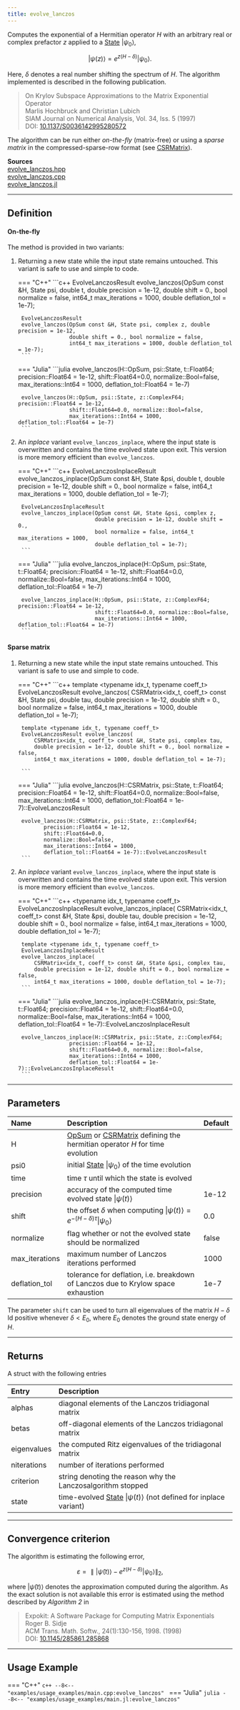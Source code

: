 ```yaml
---
title: evolve_lanczos
---
```


Computes the exponential of a Hermitian operator $H$ with an arbitrary real or complex prefactor $z$ applied to a [State](../states/state.md) $\vert \psi_0\rangle$, 

$$\vert \psi(z) \rangle = e^{z(H - \delta)} \vert \psi_0\rangle.$$ 

Here, $\delta$ denotes a real number shifting the spectrum of $H$. The algorithm implemented is described in the following publication.

> On Krylov Subspace Approximations to the Matrix Exponential Operator<br>
> Marlis Hochbruck and Christian Lubich<br>
> SIAM Journal on Numerical Analysis, Vol. 34, Iss. 5 (1997)<br>
> DOI: [10.1137/S0036142995280572](https://doi.org/10.1137/S0036142995280572)

The algorithm can be run either *on-the-fly* (matrix-free) or using a *sparse matrix* in the compressed-sparse-row format (see [CSRMatrix](../algebra/sparse/sparse_matrix_types.md)).

**Sources**<br>
[evolve_lanczos.hpp](https://github.com/awietek/xdiag/blob/main/xdiag/algorithms/evolve_lanczos.hpp)<br>
[evolve_lanczos.cpp](https://github.com/awietek/xdiag/blob/main/xdiag/algorithms/evolve_lanczos.cpp)<br>
[evolve_lanczos.jl](https://github.com/awietek/XDiag.jl/blob/main/src/algorithms/evolve_lanczos.jl)

---

## Definition

#### On-the-fly

The method is provided in two variants:

1. Returning a new state while the input state remains untouched. This variant is safe to use and simple to code.

	=== "C++"
		```c++
		EvolveLanczosResult
		evolve_lanczos(OpSum const &H, State psi, double t, double precision = 1e-12,
      		           double shift = 0., bool normalize = false,
                       int64_t max_iterations = 1000, double deflation_tol = 1e-7);

		EvolveLanczosResult
		evolve_lanczos(OpSum const &H, State psi, complex z, double precision = 1e-12,
      		           double shift = 0., bool normalize = false,
                       int64_t max_iterations = 1000, double deflation_tol = 1e-7);
		```
		
	=== "Julia"
		```julia
		evolve_lanczos(H::OpSum, psi::State, t::Float64; precision::Float64 = 1e-12,
      		           shift::Float64=0.0, normalize::Bool=false,
                       max_iterations::Int64 = 1000, deflation_tol::Float64 = 1e-7)

		evolve_lanczos(H::OpSum, psi::State, z::ComplexF64; precision::Float64 = 1e-12,
	                   shift::Float64=0.0, normalize::Bool=false,
				       max_iterations::Int64 = 1000, deflation_tol::Float64 = 1e-7)
		```
		

2. An *inplace* variant `evolve_lanczos_inplace`, where the input state is overwritten and contains the time evolved state upon exit. This version is more memory efficient than `evolve_lanczos`.

	=== "C++"
		```c++
		EvolveLanczosInplaceResult
		evolve_lanczos_inplace(OpSum const &H, State &psi, double t, 
		                       double precision = 1e-12, double shift = 0.,
							   bool normalize = false, int64_t max_iterations = 1000, 
							   double deflation_tol = 1e-7);

		EvolveLanczosInplaceResult
		evolve_lanczos_inplace(OpSum const &H, State &psi, complex z, 
		                       double precision = 1e-12, double shift = 0.,
							   bool normalize = false, int64_t max_iterations = 1000, 
							   double deflation_tol = 1e-7);
		```
	=== "Julia"
		```julia
		evolve_lanczos_inplace(H::OpSum, psi::State, t::Float64; precision::Float64 = 1e-12,
   	                           shift::Float64=0.0, normalize::Bool=false,
                               max_iterations::Int64 = 1000, deflation_tol::Float64 = 1e-7)

		evolve_lanczos_inplace(H::OpSum, psi::State, z::ComplexF64; precision::Float64 = 1e-12,
	                           shift::Float64=0.0, normalize::Bool=false,
				               max_iterations::Int64 = 1000, deflation_tol::Float64 = 1e-7)
		```

#### Sparse matrix

1. Returning a new state while the input state remains untouched. This variant is safe to use and simple to code.

	=== "C++"
		```c++
		template <typename idx_t, typename coeff_t>
		EvolveLanczosResult evolve_lanczos(
			CSRMatrix<idx_t, coeff_t> const &H, State psi, double tau,
			double precision = 1e-12, double shift = 0., bool normalize = false,
			int64_t max_iterations = 1000, double deflation_tol = 1e-7);
			
		template <typename idx_t, typename coeff_t>
		EvolveLanczosResult evolve_lanczos(
			CSRMatrix<idx_t, coeff_t> const &H, State psi, complex tau,
			double precision = 1e-12, double shift = 0., bool normalize = false,
			int64_t max_iterations = 1000, double deflation_tol = 1e-7);

		```
	=== "Julia"
		```julia
		evolve_lanczos(H::CSRMatrix, psi::State, t::Float64;
               precision::Float64 = 1e-12,
               shift::Float64=0.0,
               normalize::Bool=false,
               max_iterations::Int64 = 1000,
               deflation_tol::Float64 = 1e-7)::EvolveLanczosResult
			   
		evolve_lanczos(H::CSRMatrix, psi::State, z::ComplexF64;
               precision::Float64 = 1e-12,
               shift::Float64=0.0,
               normalize::Bool=false,
               max_iterations::Int64 = 1000,
               deflation_tol::Float64 = 1e-7)::EvolveLanczosResult
		```
		
2. An *inplace* variant `evolve_lanczos_inplace`, where the input state is overwritten and contains the time evolved state upon exit. This version is more memory efficient than `evolve_lanczos`.


	=== "C++"
		```c++
		<typename idx_t, typename coeff_t>
		EvolveLanczosInplaceResult 
		evolve_lanczos_inplace(
			CSRMatrix<idx_t, coeff_t> const &H, State &psi, double tau,
			double precision = 1e-12, double shift = 0., bool normalize = false,
			int64_t max_iterations = 1000, double deflation_tol = 1e-7);

		template <typename idx_t, typename coeff_t>
		EvolveLanczosInplaceResult 
		evolve_lanczos_inplace(
			CSRMatrix<idx_t, coeff_t> const &H, State &psi, complex tau,
			double precision = 1e-12, double shift = 0., bool normalize = false,
			int64_t max_iterations = 1000, double deflation_tol = 1e-7);
		```
	=== "Julia"
		```julia
		evolve_lanczos_inplace(H::CSRMatrix, psi::State, t::Float64;
			precision::Float64 = 1e-12, shift::Float64=0.0,
			normalize::Bool=false, max_iterations::Int64 = 1000,
			deflation_tol::Float64 = 1e-7)::EvolveLanczosInplaceResult
			
		evolve_lanczos_inplace(H::CSRMatrix, psi::State, z::ComplexF64;
                       precision::Float64 = 1e-12,
                       shift::Float64=0.0, normalize::Bool=false,
                       max_iterations::Int64 = 1000,
                       deflation_tol::Float64 = 1e-7)::EvolveLanczosInplaceResult
		```
---

## Parameters

| Name           | Description                                                                                                                                    | Default |
|:---------------|:-----------------------------------------------------------------------------------------------------------------------------------------------|---------|
| H              | [OpSum](../operators/opsum.md) or [CSRMatrix](../algebra/sparse/sparse_matrix_types.md) defining the hermitian operator $H$ for time evolution |         |
| psi0           | initial [State](../states/state.md) $\vert \psi_0 \rangle$ of the time evolution                                                               |         |
| time           | time $\tau$ until which the state is evolved                                                                                                   |         |
| precision      | accuracy of the computed time evolved state $\vert \psi(t) \rangle$                                                                            | 1e-12   |
| shift          | the offset $\delta$ when computing $\vert \psi(t) \rangle = e^{-(H - \delta) \tau} \vert \psi_0\rangle$                                        | 0.0     |
| normalize      | flag whether or not the evolved state should be normalized                                                                                     | false   |
| max_iterations | maximum number of Lanczos iterations performed                                                                                                 | 1000    |
| deflation_tol  | tolerance for deflation, i.e. breakdown of Lanczos due to Krylow space exhaustion                                                              | 1e-7    |

The parameter `shift` can be used to turn all eigenvalues of the matrix $H - \delta \;\textrm{Id}$ positive whenever $\delta < E_0$, where $E_0$ denotes the ground state energy of $H$.

---

## Returns

A struct with the following entries

| Entry       | Description                                                                                       |
|:------------|:--------------------------------------------------------------------------------------------------|
| alphas      | diagonal elements of the Lanczos tridiagonal matrix                                               |
| betas       | off-diagonal elements of the Lanczos tridiagonal matrix                                           |
| eigenvalues | the computed Ritz eigenvalues of the tridiagonal matrix                                           |
| niterations | number of iterations performed                                                                    |
| criterion   | string denoting the reason why the Lanczosalgorithm stopped                                       |
| state       | time-evolved [State](../states/state.md) $\vert \psi(t)\rangle$ (not defined for inplace variant) |

---

## Convergence criterion

The algorithm is estimating the following error,

$$ \varepsilon = \parallel \vert \tilde{\psi}(t)\rangle - e^{z(H - \delta)} \vert \psi_0\rangle \parallel_2, $$

where $\vert \tilde{\psi}(t) \rangle$ denotes the approximation computed during the algorithm. As the exact solution is not available this error is estimated using the method described by *Algorithm 2* in

> Expokit: A Software Package for Computing Matrix Exponentials<br>
> Roger B. Sidje<br>
> ACM Trans. Math. Softw., 24(1):130-156, 1998. (1998)<br>
> DOI: [10.1145/285861.285868](https://doi.org/10.1145/285861.285868)

---

## Usage Example
=== "C++"
	```c++
	--8<-- "examples/usage_examples/main.cpp:evolve_lanczos"
	```
=== "Julia"
	```julia
	--8<-- "examples/usage_examples/main.jl:evolve_lanczos"
	```
		
